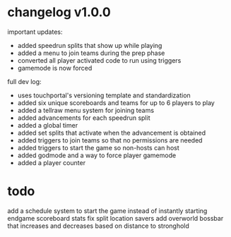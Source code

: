 # changelog v1.0.0

important updates:

+ added speedrun splits that show up while playing
+ added a menu to join teams during the prep phase
+ converted all player activated code to run using triggers
+ gamemode is now forced


full dev log:

+ uses touchportal's versioning template and standardization
+ added six unique scoreboards and teams for up to 6 players to play
+ added a tellraw menu system for joining teams
+ added advancements for each speedrun split
+ added a global timer
+ added set splits that activate when the advancement is obtained
+ added triggers to join teams so that no permissions are needed
+ added triggers to start the game so non-hosts can host
+ added godmode and a way to force player gamemode
+ added a player counter


# todo
add a schedule system to start the game instead of instantly starting
endgame scoreboard stats
fix split location savers
add overworld bossbar that increases and decreases based on distance to stronghold
